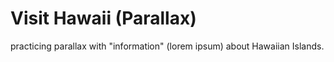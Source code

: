 # Visit Hawaii (Parallax)
 practicing parallax with "information" (lorem ipsum) about Hawaiian Islands. 
